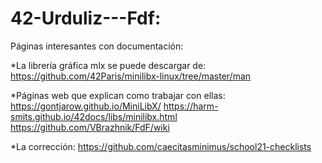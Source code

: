 # 42-Urduliz---Fdf:

Páginas interesantes con documentación:

*La librería gráfica mlx se puede descargar de:
  https://github.com/42Paris/minilibx-linux/tree/master/man

*Páginas web que explican como trabajar con ellas:
  https://gontjarow.github.io/MiniLibX/
  https://harm-smits.github.io/42docs/libs/minilibx.html
  https://github.com/VBrazhnik/FdF/wiki
  
*La corrección:
  https://github.com/caecitasminimus/school21-checklists
